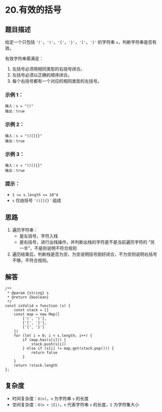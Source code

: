 # 20.有效的括号 <Badge type="tip" text="简单"/>

## 题目描述

给定一个只包括 `'('`，`')'`，`'{'`，`'}'`，`'['`，`']'` 的字符串 `s`，判断字符串是否有效。

有效字符串需满足：
1. 左括号必须用相同类型的右括号闭合。
2. 左括号必须以正确的顺序闭合。
3. 每个右括号都有一个对应的相同类型的左括号。

### 示例 1：

```
输入：s = "()"
输出：true
```

### 示例 2：

```
输入：s = "()[]{}"
输出：true
```

### 示例 3：

```
输入：s = "()[]{}"
输出：true
```

### 提示：
- `1 <= s.length <= 10^4`
- `s` 仅由括号 `'()[]{}'` 组成

## 思路

1. 遍历字符串：
   - 是左括号，字符入栈
   - 是右括号，进行出栈操作，并判断出栈的字符是不是当前遍历字符的 “另一半”，不是则说明不符合规则
2. 遍历结束后，判断栈是否为空，为空说明括号刚好闭合，不为空则说明右括号不够，不符合规则。

## 解答

```JS
/**
 * @param {string} s
 * @return {boolean}
 */
const isValid = function (s) {
    const stack = []
    const map = new Map([
        ['(', ')'],
        ['[', ']'],
        ['{', '}']
    ])
    for (let i = 0; i < s.length; i++) {
        if (map.has(s[i])) {
            stack.push(s[i])
        } else if (s[i] != map.get(stack.pop())) {
            return false
        }
    }
    return !stack.length
};
```

## 复杂度

- 时间复杂度：`O(n)`，`n` 为字符串 `s` 的长度
- 空间复杂度：`O(n + |Σ|)`，`n` 代表字符串 `s` 的长度，`Σ` 为字符集大小

